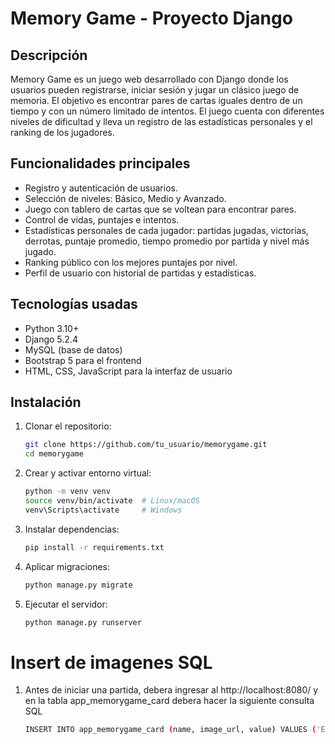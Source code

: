 # Memory Game - Proyecto Django

## Descripción

Memory Game es un juego web desarrollado con Django donde los usuarios pueden registrarse, iniciar sesión y jugar un clásico juego de memoria. El objetivo es encontrar pares de cartas iguales dentro de un tiempo y con un número limitado de intentos. El juego cuenta con diferentes niveles de dificultad y lleva un registro de las estadísticas personales y el ranking de los jugadores.



## Funcionalidades principales

- Registro y autenticación de usuarios.
- Selección de niveles: Básico, Medio y Avanzado.
- Juego con tablero de cartas que se voltean para encontrar pares.
- Control de vidas, puntajes e intentos.
- Estadísticas personales de cada jugador: partidas jugadas, victorias, derrotas, puntaje promedio, tiempo promedio por partida y nivel más jugado.
- Ranking público con los mejores puntajes por nivel.
- Perfil de usuario con historial de partidas y estadísticas.



## Tecnologías usadas

- Python 3.10+
- Django 5.2.4
- MySQL (base de datos)
- Bootstrap 5 para el frontend
- HTML, CSS, JavaScript para la interfaz de usuario



## Instalación

1. Clonar el repositorio:

   ```bash
   git clone https://github.com/tu_usuario/memorygame.git
   cd memorygame

2. Crear y activar entorno virtual:

   ```bash
   python -m venv venv
   source venv/bin/activate  # Linux/macOS
   venv\Scripts\activate     # Windows

3. Instalar dependencias:

   ```bash
   pip install -r requirements.txt

4. Aplicar migraciones:

   ```bash
   python manage.py migrate

5. Ejecutar el servidor:

   ```bash
   python manage.py runserver

# Insert de imagenes SQL 

1. Antes de iniciar una partida, debera ingresar al http://localhost:8080/ y en la tabla app_memorygame_card debera hacer la siguiente consulta SQL

   ```bash
   INSERT INTO app_memorygame_card (name, image_url, value) VALUES ('Estrella', 'https://raw.githubusercontent.com/dartgorsky/mis-svg/refs/heads/main/estrella.png', 1), ('Fresa', 'https://raw.githubusercontent.com/dartgorsky/mis-svg/refs/heads/main/fresa.png', 2), ('Gato', 'https://raw.githubusercontent.com/dartgorsky/mis-svg/refs/heads/main/gato.png', 3), ('Luna', 'https://raw.githubusercontent.com/dartgorsky/mis-svg/refs/heads/main/luna.png', 4), ('Oso', 'https://raw.githubusercontent.com/dartgorsky/mis-svg/refs/heads/main/oso.png', 5), ('Panda', 'https://raw.githubusercontent.com/dartgorsky/mis-svg/refs/heads/main/panda.png', 6), ('Perro', 'https://raw.githubusercontent.com/dartgorsky/mis-svg/refs/heads/main/perro.png', 7), ('Pinguino', 'https://raw.githubusercontent.com/dartgorsky/mis-svg/refs/heads/main/pinguino.png', 8), ('Rana', 'https://raw.githubusercontent.com/dartgorsky/mis-svg/refs/heads/main/rana.png', 9), ('Zorro', 'https://raw.githubusercontent.com/dartgorsky/mis-svg/refs/heads/main/zorro.png', 10);